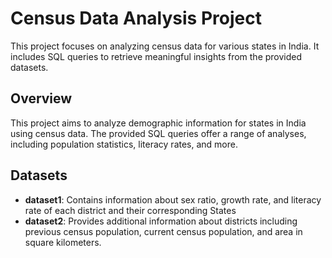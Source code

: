 # Census Data Analysis Project

This project focuses on analyzing census data for various states in India. It includes SQL queries to retrieve meaningful insights from the provided datasets.

## Overview

This project aims to analyze demographic information for states in India using census data. The provided SQL queries offer a range of analyses, including population statistics, literacy rates, and more.

## Datasets
- **dataset1**: Contains information about sex ratio, growth rate, and literacy rate of each district and their corresponding States
- **dataset2**: Provides additional information about districts including previous census population, current census population, and area in square kilometers.

